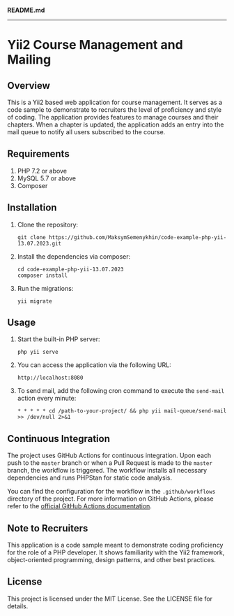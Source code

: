 **README.md**

---

# Yii2 Course Management and Mailing

## Overview

This is a Yii2 based web application for course management. It serves as a code sample to demonstrate to recruiters the level of proficiency and style of coding. The application provides features to manage courses and their chapters. When a chapter is updated, the application adds an entry into the mail queue to notify all users subscribed to the course.

## Requirements

1. PHP 7.2 or above
2. MySQL 5.7 or above
3. Composer

## Installation

1. Clone the repository:

    ```
    git clone https://github.com/MaksymSemenykhin/code-example-php-yii-13.07.2023.git
    ```

2. Install the dependencies via composer:

    ```
    cd code-example-php-yii-13.07.2023
    composer install
    ```

3. Run the migrations:

    ```
    yii migrate
    ```

## Usage

1. Start the built-in PHP server:

    ```
    php yii serve
    ```

2. You can access the application via the following URL:

    ```
    http://localhost:8080
    ```

3. To send mail, add the following cron command to execute the `send-mail` action every minute:

    ```
    * * * * * cd /path-to-your-project/ && php yii mail-queue/send-mail >> /dev/null 2>&1
    ```
## Continuous Integration

The project uses GitHub Actions for continuous integration. Upon each push to the `master` branch or when a Pull Request is made to the `master` branch, the workflow is triggered. The workflow installs all necessary dependencies and runs PHPStan for static code analysis. 

You can find the configuration for the workflow in the `.github/workflows` directory of the project. For more information on GitHub Actions, please refer to the [official GitHub Actions documentation](https://docs.github.com/en/actions).
    

## Note to Recruiters

This application is a code sample meant to demonstrate coding proficiency for the role of a PHP developer. It shows familiarity with the Yii2 framework, object-oriented programming, design patterns, and other best practices. 

## License

This project is licensed under the MIT License. See the LICENSE file for details.

